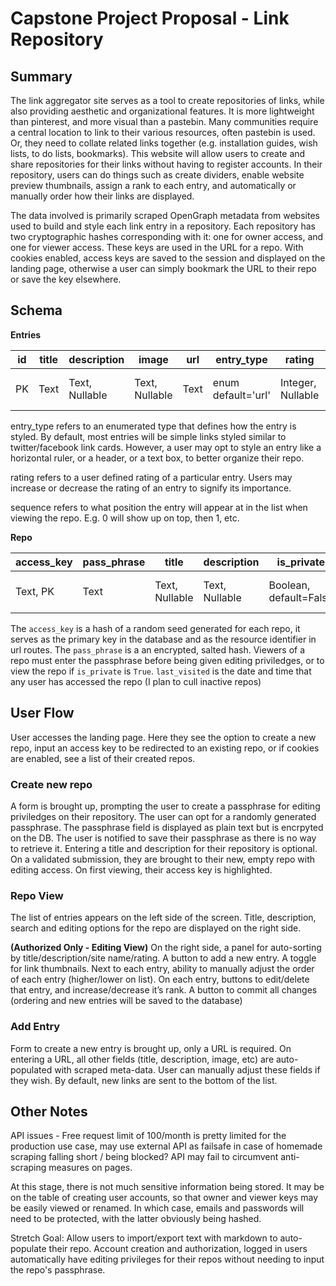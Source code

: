 # Capstone Project Proposal - Link Repository
## Summary

The link aggregator site serves as a tool to create repositories of links, while also providing aesthetic and organizational features. It is more lightweight than pinterest, and more visual than a pastebin. Many communities require a central location to link to their various resources, often pastebin is used. Or, they need to collate related links together (e.g. installation guides, wish lists, to do lists, bookmarks). This website will allow users to create and share repositories for their links without having to register accounts. In their repository, users can do things such as create dividers, enable website preview thumbnails, assign a rank to each entry, and automatically or manually order how their links are displayed.

The data involved is primarily scraped OpenGraph metadata from websites used to build and style each link entry in a repository. Each repository has two cryptographic hashes corresponding with it: one for owner access, and one for viewer access. These keys are used in the URL for a repo. With cookies enabled, access keys are saved to the session and displayed on the landing page, otherwise a user can simply bookmark the URL to their repo or save the key elsewhere.

## Schema

__Entries__

| id | title | description | image | url | entry_type | rating | sequence | repo_access_key |
--- | --- | --- | --- | --- | --- | --- | --- | ---
| PK | Text | Text, Nullable | Text, Nullable | Text | enum default='url' | Integer, Nullable | Integer, Nullable | Text FK(repo.access_key), OD=Cascade |

entry_type refers to an enumerated type that defines how the entry is styled. By default, most entries will be simple links styled similar to twitter/facebook link cards. However, a user may opt to style an entry like a horizontal ruler, or a header, or a text box, to better organize their repo.

rating refers to a user defined rating of a particular entry. Users may increase or decrease the rating of an entry to signify its importance.

sequence refers to what position the entry will appear at in the list when viewing the repo. E.g. 0 will show up on top, then 1, etc. 

__Repo__

| access_key | pass_phrase | title | description | is_private | last_visited | 
--- | --- | --- | --- | --- | --- 
| Text, PK | Text | Text, Nullable | Text, Nullable | Boolean, default=False | Date, default=Creation time |

The `access_key` is a hash of a random seed generated for each repo, it serves as the primary key in the database and as the resource identifier in url routes.
The `pass_phrase` is a an encrypted, salted hash. Viewers of a repo must enter the passphrase before being given editing priviledges, or to view the repo if `is_private` is `True`.
`last_visited` is the date and time that any user has accessed the repo (I plan to cull inactive repos)

## User Flow

User accesses the landing page. Here they see the option to create a new repo, input an access key to be redirected to an existing repo, or if cookies are enabled, see a list of their created repos.

### Create new repo
A form is brought up, prompting the user to create a passphrase for editing priviledges on their repository. The user can opt for a randomly generated passphrase. The passphrase field is displayed as plain text but is encrpyted on the DB. The user is notified to save their passphrase as there is no way to retrieve it. Entering a title and description for their repository is optional. On a validated submission, they are brought to their new, empty repo with editing access. On first viewing, their access key is highlighted.

### Repo View
The list of entries appears on the left side of the screen. Title, description, search and editing options for the repo are displayed on the right side.

__(Authorized Only - Editing View)__
On the right side, a panel for auto-sorting by title/description/site name/rating. A button to add a new entry. A toggle for link thumbnails.
Next to each entry, ability to manually adjust the order of each entry (higher/lower on list). On each entry, buttons to edit/delete that entry, and increase/decrease it’s rank.
A button to commit all changes (ordering and new entries will be saved to the database)

### Add Entry
Form to create a new entry is brought up, only a URL is required. On entering a URL, all other fields (title, description, image, etc) are auto-populated with scraped meta-data. User can manually adjust these fields if they wish. By default, new links are sent to the bottom of the list.

## Other Notes
API issues - Free request limit of 100/month is pretty limited for the production use case, may use external API as failsafe in case of homemade scraping falling short / being blocked? API may fail to circumvent anti-scraping measures on pages.

At this stage, there is not much sensitive information being stored. It may be on the table of creating user accounts, so that owner and viewer keys may be easily viewed or renamed. In which case, emails and passwords will need to be protected, with the latter obviously being hashed.

Stretch Goal: Allow users to import/export text with markdown to auto-populate their repo. Account creation and authorization, logged in users automatically have editing privileges for their repos without needing to input the repo's passphrase.
